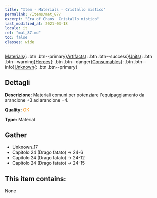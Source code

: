 ```yaml
---
title: "Item - Materials - Cristallo mistico"
permalink: /Items/mat_87/
excerpt: "Era of Chaos  Cristallo mistico"
last_modified_at: 2021-03-18
locale: it
ref: "mat_87.md"
toc: false
classes: wide
---
```

 [Materials](/it/Items/){: .btn .btn--primary}[Artifacts](/it/Items/Artifacts/){: .btn .btn--success}[Units](/it/Items/Units/){: .btn .btn--warning}[Heroes](/it/Items/Heroes/){: .btn .btn--danger}[Consumables](/it/Items/Consumables/){: .btn .btn--info}[Unknown](/it/Items/Unknown/){: .btn .btn--primary}

## Dettagli
 **Descrizione:** Materiali comuni per potenziare l'equipaggiamento da arancione +3 ad arancione +4.

 **Quality:** <span style="color: #FF8C00">OK</span>

 **Type:** Material

## Gather

*    Unknown_17 
*    Capitolo 24 (Drago fatato) -> 24-6 
*    Capitolo 24 (Drago fatato) -> 24-12 
*    Capitolo 24 (Drago fatato) -> 24-15 

## This item contains:

  None

